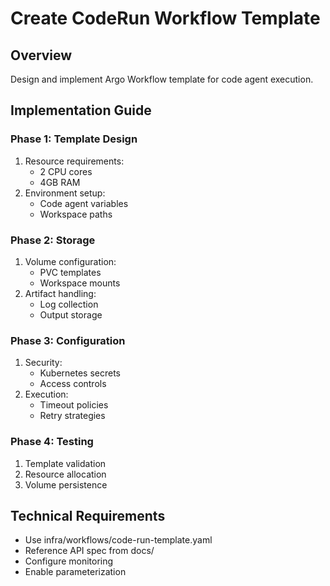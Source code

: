 # Create CodeRun Workflow Template

## Overview
Design and implement Argo Workflow template for code agent execution.

## Implementation Guide

### Phase 1: Template Design
1. Resource requirements:
   - 2 CPU cores
   - 4GB RAM
2. Environment setup:
   - Code agent variables
   - Workspace paths

### Phase 2: Storage
1. Volume configuration:
   - PVC templates
   - Workspace mounts
2. Artifact handling:
   - Log collection
   - Output storage

### Phase 3: Configuration
1. Security:
   - Kubernetes secrets
   - Access controls
2. Execution:
   - Timeout policies
   - Retry strategies

### Phase 4: Testing
1. Template validation
2. Resource allocation
3. Volume persistence

## Technical Requirements
- Use infra/workflows/code-run-template.yaml
- Reference API spec from docs/
- Configure monitoring
- Enable parameterization